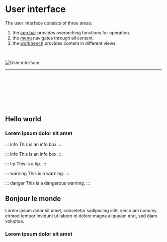 # User interface

The user interface consists of three areas:

1. the [app bar](/manual/user-interface/app_bar) provides overarching functions for operation.
1. the [menu](/manual/user-interface/menu) navigates through all content.
1. the [workbench](/manual/user-interface/workbench) provides content in different views.

<br>

![User interface](../assets/img/veo_user-interface.en.png)

---

<br>
<br>
<br>
<br>
<br>
<br>

## Hello world
### Lorem ipsum dolor sit amet 

::: info
This is an info box.
:::

::: info
This is an info box.
:::

::: tip
This is a tip.
:::

::: warning
This is a warning.
:::

::: danger
This is a dangerous warning.
:::


## Bonjour le monde 

Lorem ipsum dolor sit amet, consetetur sadipscing elitr, sed diam nonumy eirmod tempor invidunt ut labore et dolore magna aliquyam erat, sed diam voluptua. 

### Lorem ipsum dolor sit amet 
